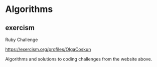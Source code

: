 # Algorithms
## exercism
Ruby Challenge

https://exercism.org/profiles/OlgaCoskun

Algorithms and solutions to coding challenges from the website above.
